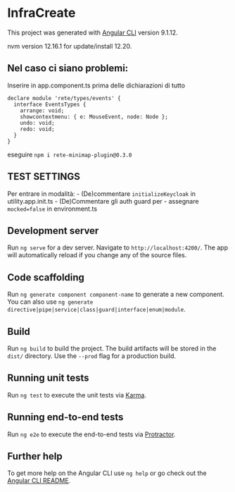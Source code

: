 # InfraCreate

This project was generated with [Angular CLI](https://github.com/angular/angular-cli) version 9.1.12.

nvm version 12.16.1 
for update/install 12.20.

## Nel caso ci siano problemi:
Inserire in app.component.ts prima delle dichiarazioni di tutto
```
declare module 'rete/types/events' {
  interface EventsTypes {
    arrange: void;
    showcontextmenu: { e: MouseEvent, node: Node };
    undo: void;
    redo: void;
  }
}
```
eseguire `npm i rete-minimap-plugin@0.3.0`

## TEST SETTINGS
Per entrare in modalità:
    - (De)commentare `initializeKeycloak` in utility.app.init.ts 
    - (De)Commentare gli auth guard per
    - assegnare `mocked=false` in environment.ts

## Development server

Run `ng serve` for a dev server. Navigate to `http://localhost:4200/`. The app will automatically reload if you change any of the source files.

## Code scaffolding

Run `ng generate component component-name` to generate a new component. You can also use `ng generate directive|pipe|service|class|guard|interface|enum|module`.

## Build

Run `ng build` to build the project. The build artifacts will be stored in the `dist/` directory. Use the `--prod` flag for a production build.

## Running unit tests

Run `ng test` to execute the unit tests via [Karma](https://karma-runner.github.io).

## Running end-to-end tests

Run `ng e2e` to execute the end-to-end tests via [Protractor](http://www.protractortest.org/).

## Further help

To get more help on the Angular CLI use `ng help` or go check out the [Angular CLI README](https://github.com/angular/angular-cli/blob/master/README.md).
